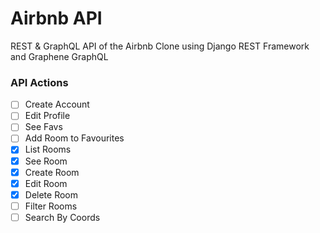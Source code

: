 # Airbnb API

REST & GraphQL API of the Airbnb Clone using Django REST Framework and Graphene GraphQL

### API Actions

- [ ] Create Account
- [ ] Edit Profile
- [ ] See Favs
- [ ] Add Room to Favourites
- [x] List Rooms
- [x] See Room
- [x] Create Room
- [x] Edit Room
- [x] Delete Room
- [ ] Filter Rooms
- [ ] Search By Coords
